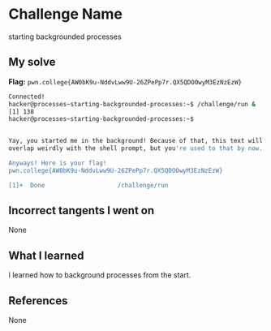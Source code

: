# Challenge Name
starting backgrounded processes

## My solve
**Flag:** `pwn.college{AW0bK9u-NddvLww9U-26ZPePp7r.QX5QDO0wyM3EzNzEzW}`

```bash
Connected!
hacker@processes~starting-backgrounded-processes:~$ /challenge/run &
[1] 138
hacker@processes~starting-backgrounded-processes:~$


Yay, you started me in the background! Because of that, this text will probably
overlap weirdly with the shell prompt, but you're used to that by now...

Anyways! Here is your flag!
pwn.college{AW0bK9u-NddvLww9U-26ZPePp7r.QX5QDO0wyM3EzNzEzW}

[1]+  Done                    /challenge/run
```
## Incorrect tangents I went on
None

## What I learned
I learned how to background processes from the start.

## References 
None
